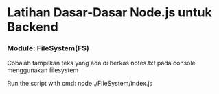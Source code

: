 # Latihan Dasar-Dasar Node.js untuk Backend
<h3><p>Module: FileSystem(FS)</p></h3>
<p>Cobalah tampilkan teks yang ada di berkas notes.txt pada console menggunakan filesystem</p>
<p>Run the script with cmd: node ./FileSystem/index.js </p>
